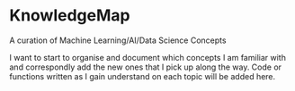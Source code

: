 # KnowledgeMap
A curation of Machine Learning/AI/Data Science Concepts

I want to start to organise and document which concepts I am familiar with and correspondly add the new ones that I pick up along the way. Code or functions written as I gain understand on each topic will be added here.
